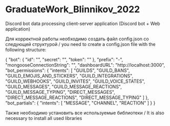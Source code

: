 # GraduateWork_Blinnikov_2022
Discord bot data processing client-server application (Discord bot + Web application)

Для корректной работы необходимо создать файл config.json со следующей структурой / you need to create a config.json file with the following structure:

{
    "bot": {
        "id": "<ENTER BOT ID>",
        "secret": "<ENTER BOT SECRET KEY>",
        "token": "<ENTER BOT TOKEN>"
      },
    "prefix": "-",
    "mongooseConnectionString": "<ENTER LINK TO THE DATABASE>",
    "dashboardURL": "http://localhost:3000",
    "bot_permissions": {
        "intents": [
            "GUILDS",
            "GUILD_BANS",
            "GUILD_EMOJIS_AND_STICKERS",
            "GUILD_INTEGRATIONS",
            "GUILD_WEBHOOKS",
            "GUILD_INVITES",
            "GUILD_VOICE_STATES",
            "GUILD_MESSAGES",
            "GUILD_MESSAGE_REACTIONS",
            "GUILD_MESSAGE_TYPING",
            "DIRECT_MESSAGES",
            "DIRECT_MESSAGE_REACTIONS",
            "DIRECT_MESSAGE_TYPING"
        ]
    },
    "bot_partials": {
        "intents": [
            "MESSAGE",
            "CHANNEL",
            "REACTION"
        ]
    }
}

Также необходимо установить все используемые библиотеки / It is also necessary to install all used libraries
